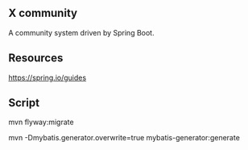 ## X community
A community system driven by Spring Boot.
## Resources
https://spring.io/guides

## Script
mvn flyway:migrate

mvn -Dmybatis.generator.overwrite=true mybatis-generator:generate